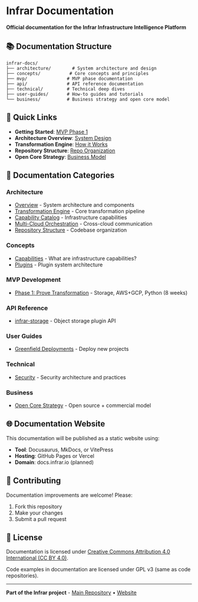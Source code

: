 # Infrar Documentation

**Official documentation for the Infrar Infrastructure Intelligence Platform**

## 📚 Documentation Structure

```
infrar-docs/
├── architecture/        # System architecture and design
├── concepts/           # Core concepts and principles
├── mvp/               # MVP phase documentation
├── api/               # API reference documentation
├── technical/         # Technical deep dives
├── user-guides/       # How-to guides and tutorials
└── business/          # Business strategy and open core model
```

## 🚀 Quick Links

- **Getting Started**: [MVP Phase 1](mvp/phase-1.md)
- **Architecture Overview**: [System Design](architecture/overview.md)
- **Transformation Engine**: [How it Works](architecture/transformation-engine.md)
- **Repository Structure**: [Repo Organization](architecture/repository-structure.md)
- **Open Core Strategy**: [Business Model](business/open-core-strategy.md)

## 📖 Documentation Categories

### Architecture
- [Overview](architecture/overview.md) - System architecture and components
- [Transformation Engine](architecture/transformation-engine.md) - Core transformation pipeline
- [Capability Catalog](architecture/capability-catalog.md) - Infrastructure capabilities
- [Multi-Cloud Orchestration](architecture/multi-cloud-orchestration.md) - Cross-cloud communication
- [Repository Structure](architecture/repository-structure.md) - Codebase organization

### Concepts
- [Capabilities](concepts/capabilities.md) - What are infrastructure capabilities?
- [Plugins](concepts/plugins.md) - Plugin system architecture

### MVP Development
- [Phase 1: Prove Transformation](mvp/phase-1.md) - Storage, AWS+GCP, Python (8 weeks)

### API Reference
- [infrar-storage](api/infrar-storage.md) - Object storage plugin API

### User Guides
- [Greenfield Deployments](user-guides/greenfield.md) - Deploy new projects

### Technical
- [Security](technical/security.md) - Security architecture and practices

### Business
- [Open Core Strategy](business/open-core-strategy.md) - Open source + commercial model

## 🌐 Documentation Website

This documentation will be published as a static website using:
- **Tool**: Docusaurus, MkDocs, or VitePress
- **Hosting**: GitHub Pages or Vercel
- **Domain**: docs.infrar.io (planned)

## 📝 Contributing

Documentation improvements are welcome! Please:
1. Fork this repository
2. Make your changes
3. Submit a pull request

## 📄 License

Documentation is licensed under [Creative Commons Attribution 4.0 International (CC BY 4.0)](https://creativecommons.org/licenses/by/4.0/).

Code examples in documentation are licensed under GPL v3 (same as code repositories).

---

**Part of the Infrar project** - [Main Repository](https://github.com/QodeSrl/infrar-engine) • [Website](https://infrar.io)
